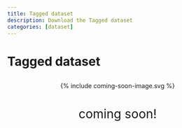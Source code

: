 ```yaml
---
title: Tagged dataset
description: Download the Tagged dataset
categories: [dataset]
---
```


# Tagged dataset

<div style="text-align:center; margin-top:30px; margin-bottom:20px;">
    {% include coming-soon-image.svg %}
    <h1 style="font-size: 2em; font-weight: normal; text-transform: lowercase;">Coming soon!</h1>
</div>

